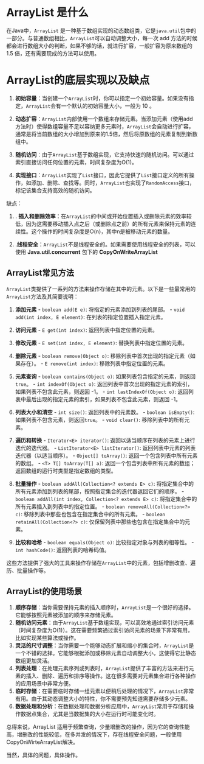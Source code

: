 

# ArrayList 是什么

在Java中，`ArrayList` 是一种基于数组实现的动态数组类，它是`java.util`包中的一部分。与普通数组相比，`ArrayList`可以自动调整大小，每一次 add 方法的时候都会进行数组大小的判断，如果不够的话，就进行扩容，一般扩容为原来数组的 1.5 倍，还有需要现成的方法可以使用。



# ArrayList的底层实现以及缺点

1. **初始容量**：当创建一个`ArrayList`时，你可以指定一个初始容量。如果没有指定，`ArrayList`会有一个默认的初始容量大小，一般为 10 。
2. **动态扩容**：`ArrayList`内部使用一个数组来存储元素。当添加元素（使用add方法时）使得数组容量不足以容纳更多元素时，`ArrayList`会自动进行扩容，通常是将当前数组的大小增加到原来的1.5倍，然后将原数组的元素复制到新数组中。

3. **随机访问**：由于`ArrayList`基于数组实现，它支持快速的随机访问。可以通过索引直接访问任何位置的元素，时间复杂度为O(1)。

4. **实现接口**：`ArrayList`实现了`List`接口，因此它提供了`List`接口定义的所有操作，如添加、删除、查找等。同时，`ArrayList`也实现了`RandomAccess`接口，标记该集合支持高效的随机访问。

缺点：

1. . **插入和删除效率**：在`ArrayList`的中间或开始位置插入或删除元素的效率较低，因为这需要移动插入点之后（或删除点之前）的所有元素来保持元素的连续性。这个操作的时间复杂度是O(n)，其中n是被移动元素的数量。

2. .**线程安全**：`ArrayList`不是线程安全的。如果需要使用线程安全的列表，可以使用 **Java.util.concurrent** 包下的 **CopyOnWriteArrayList**

 ## ArrayList常见方法

`ArrayList`类提供了一系列的方法来操作存储在其中的元素。以下是一些最常用的`ArrayList`方法及其简要说明：

1. **添加元素**
     \- `boolean add(E e)`: 将指定的元素添加到列表的尾部。
     \- `void add(int index, E element)`: 在列表的指定位置插入指定元素。

2. **访问元素**
     \- `E get(int index)`: 返回列表中指定位置的元素。

3. **修改元素**
     \- `E set(int index, E element)`: 替换列表中指定位置的元素。

4. **删除元素**
     \- `boolean remove(Object o)`: 移除列表中首次出现的指定元素（如果存在）。
     \- `E remove(int index)`: 移除列表中指定位置的元素。

5. **元素查询**
     \- `boolean contains(Object o)`: 如果列表包含指定的元素，则返回`true`。
     \- `int indexOf(Object o)`: 返回列表中首次出现的指定元素的索引，如果列表不包含此元素，则返回 -1。
     \- `int lastIndexOf(Object o)`: 返回列表中最后出现的指定元素的索引，如果列表不包含此元素，则返回 -1。

6. **列表大小和清空**
     \- `int size()`: 返回列表中的元素数。
     \- `boolean isEmpty()`: 如果列表不包含元素，则返回`true`。
     \- `void clear()`: 移除列表中的所有元素。

7. **遍历和转换**
     \- `Iterator<E> iterator()`: 返回以适当顺序在列表的元素上进行迭代的迭代器。
     \- `ListIterator<E> listIterator()`: 返回列表中元素的列表迭代器（以适当顺序）。
     \- `Object[] toArray()`: 返回一个包含列表中所有元素的数组。
     \- `<T> T[] toArray(T[] a)`: 返回一个包含列表中所有元素的数组；返回数组的运行时类型是指定数组的类型。

8. **批量操作**
     \- `boolean addAll(Collection<? extends E> c)`: 将指定集合中的所有元素添加到列表的尾部，按照指定集合的迭代器返回它们的顺序。
     \- `boolean addAll(int index, Collection<? extends E> c)`: 将指定集合中的所有元素插入到列表中的指定位置。
     \- `boolean removeAll(Collection<?> c)`: 移除列表中那些也包含在指定集合中的所有元素。
     \- `boolean retainAll(Collection<?> c)`: 仅保留列表中那些也包含在指定集合中的元素。

9. **比较和哈希**
     \- `boolean equals(Object o)`: 比较指定对象与列表的相等性。
     \- `int hashCode()`: 返回列表的哈希码值。

这些方法提供了强大的工具来操作存储在`ArrayList`中的元素，包括增删改查、遍历、批量操作等。

 

## ArrayList的使用场景

1. **顺序存储**：当你需要保持元素的插入顺序时，`ArrayList`是一个很好的选择。它能够按照元素被添加的顺序来存储元素。
2. **随机访问元素**：由于`ArrayList`基于数组实现，可以高效地通过索引访问元素（时间复杂度为O(1)）。这在需要频繁通过索引访问元素的场景下非常有用，比如实现某些算法或操作。
3. **灵活的尺寸调整**：当你需要一个能够动态扩展和缩小的集合时，`ArrayList`是一个不错的选择。它能够根据添加或移除元素自动调整大小，这使得它比静态数组更加灵活。
4. **列表处理**：在处理元素序列或列表时，`ArrayList`提供了丰富的方法来进行元素的插入、删除、遍历和排序等操作。这在很多需要对元素集合进行各种操作的应用场景中非常方便。
5. **临时存储**：在需要临时存储一组元素以便稍后处理的情况下，`ArrayList`非常有用。由于其动态调整大小的特性，你不需要预先知道需要存储多少元素。
6. **数据处理和分析**：在数据处理和数据分析应用中，`ArrayList`常用于存储和操作数据点集合，尤其是当数据集的大小在运行时可能变化时。

总得来说，ArrayList 适用于频繁查询，少量增删改的操作，因为它的查询性能高，增删改的性能较低，在多并发的情况下，存在线程安全问题，一般使用CopyOnWirteArrayList解决。



当然，具体的问题，具体操作。

 